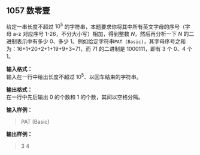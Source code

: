 ﻿## 1057 数零壹
给定一串长度不超过 $10^5$ 的字符串，本题要求你将其中所有英文字母的序号（字母 a-z 对应序号 1-26，不分大小写）相加，得到整数 $N$，然后再分析一下 $N$ 的二进制表示中有多少 0、多少 1。例如给定字符串`PAT (Basic)`，其字母序号之和为：16+1+20+2+1+19+9+3=71，而 71 的二进制是 1000111，即有 3 个 0、4 个 1。

**输入格式：**  
输入在一行中给出长度不超过 $10^5$、以回车结束的字符串。

**输出格式：**  
在一行中先后输出 0 的个数和 1 的个数，其间以空格分隔。

**输入样例：**
>PAT (Basic)

**输出样例：**
>3 4  